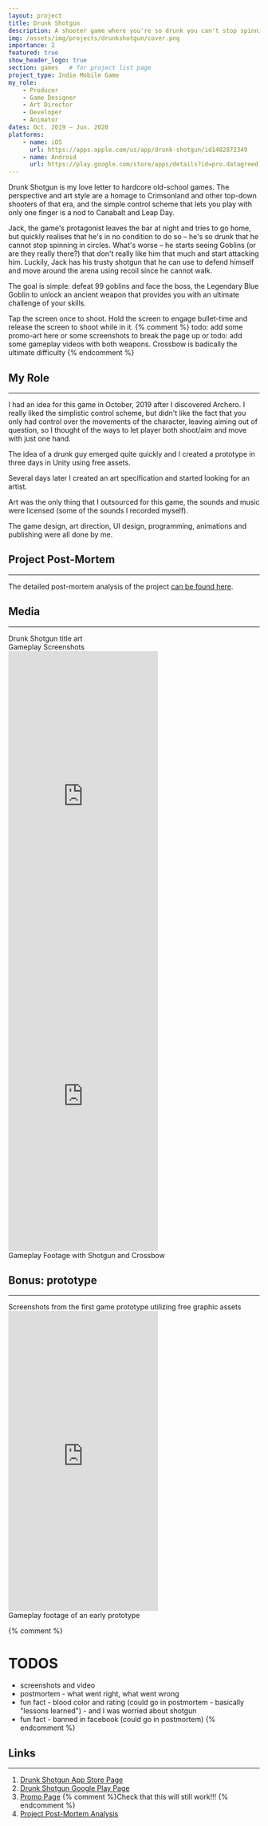 ```yaml
---
layout: project
title: Drunk Shotgun
description: A shooter game where you're so drunk you can't stop spinning
img: /assets/img/projects/drunkshotgun/cover.png
importance: 2
featured: true
show_header_logo: true
section: games   # for project list page
project_type: Indie Mobile Game
my_role: 
    - Producer
    - Game Designer
    - Art Director
    - Developer
    - Animator
dates: Oct. 2019 – Jun. 2020
platforms: 
    - name: iOS
      url: https://apps.apple.com/us/app/drunk-shotgun/id1482872349
    - name: Android
      url: https://play.google.com/store/apps/details?id=pro.datagreed.DrunkShotgun
---
```


Drunk Shotgun is my love letter to hardcore old-school games. 
The perspective and art style are a homage to Crimsonland and other top-down shooters of that era, and the simple 
control scheme that lets you play with only one finger is a nod to Canabalt and Leap Day.

Jack, the game's protagonist leaves the bar at night and tries to go home, but quickly realises that he's
in no condition to do so – he's so drunk that he cannot stop spinning in circles. What's worse – he starts seeing
Goblins (or are they really there?) that don't really like him that much and start attacking him. Luckily, Jack has
his trusty shotgun that he can use to defend himself and move around the arena using recoil since he cannot walk.

The goal is simple: defeat 99 goblins and face the boss, the Legendary Blue Goblin to unlock an ancient weapon
that provides you with an ultimate challenge of your skills.

Tap the screen once to shoot. Hold the screen to engage bullet-time and release the screen to shoot while in it.
{% comment %}
todo: add some promo-art here or some screenshots to break the page up or 
todo: add some gameplay videos with both weapons. Crossbow is badically the ultimate difficulty
{% endcomment %}

## My Role
***

I had an idea for this game in October, 2019 after I discovered Archero. I really liked the simplistic control scheme,
but didn't like the fact that you only had control over the movements of the character, leaving aiming out of question,
so I thought of the ways to let player both shoot/aim and move with just one hand. 

The idea of a drunk guy emerged quite quickly and I created a prototype in three days in Unity using free assets.

Several days later I created an art specification and started looking for an artist.

Art was the only thing that I outsourced for this game, the sounds and music were licensed (some of the sounds I 
recorded myself). 

The game design, art direction, UI design, programming, animations and publishing were all done by me. 

## Project Post-Mortem
***
The detailed post-mortem analysis of the project [can be found here](https://datagreed.medium.com/how-i-wasted-4k-and-half-a-year-of-my-life-to-develop-a-game-that-earned-only-30-a94e0d59e554).

## Media
***
<div class="row">
    <div class="col-sm mt-3 mt-md-0 text-center">
        <img class="img-fluid rounded z-depth-1 mh600" src="{{ '/assets/img/projects/drunkshotgun/boxart.png' | relative_url }}" alt=""/>
    </div>    
      
</div>
<div class="caption">
    Drunk Shotgun title art 
</div>

<div class="row">
    <div class="col-sm mt-3 mt-md-0 text-center">
        <img class="img-fluid rounded z-depth-1 mh600" src="{{ '/assets/img/projects/drunkshotgun/ios4.png' | relative_url }}" alt=""/>
    </div>
    <div class="col-sm mt-3 mt-md-0 text-center">
        <img class="img-fluid rounded z-depth-1 mh600" src="{{ '/assets/img/projects/drunkshotgun/ios5.png' | relative_url }}" alt=""/>
    </div>
    <div class="col-sm mt-3 mt-md-0 text-center">
        <img class="img-fluid rounded z-depth-1 mh600" src="{{ '/assets/img/projects/drunkshotgun/ios6.png' | relative_url }}" alt=""/>
    </div>
      
</div>
<div class="caption">
    Gameplay Screenshots
</div>

<div class="row">
    <div class="col-sm mt-3 mt-md-0 text-center">
        <iframe width="300" height="600" src="https://www.youtube.com/embed/gIGUyF0C3-o" frameborder="0" 
            allow="accelerometer; autoplay; clipboard-write; encrypted-media; gyroscope; picture-in-picture" 
            allowfullscreen>
            </iframe>
    </div>
    <div class="col-sm mt-3 mt-md-0 text-center">
        <iframe width="300" height="600" src="https://www.youtube.com/embed/iG45kI6CJkY" frameborder="0" 
            allow="accelerometer; autoplay; clipboard-write; encrypted-media; gyroscope; picture-in-picture" 
            allowfullscreen>
            </iframe>
    </div>
    
      
</div>
<div class="caption">
    Gameplay Footage with Shotgun and Crossbow
</div>



## Bonus: prototype
***
<div class="row">
    <div class="col-sm mt-3 mt-md-0 text-center">
        <img class="img-fluid rounded z-depth-1 mh600" src="{{ '/assets/img/projects/drunkshotgun/proto2.png' | relative_url }}" alt=""/>
    </div>
    <div class="col-sm mt-3 mt-md-0 text-center">
        <img class="img-fluid rounded z-depth-1 mh600" src="{{ '/assets/img/projects/drunkshotgun/proto1.png' | relative_url }}" alt=""/>
    </div>
    <div class="col-sm mt-3 mt-md-0 text-center">
        <img class="img-fluid rounded z-depth-1 mh600" src="{{ '/assets/img/projects/drunkshotgun/proto3.png' | relative_url }}" alt=""/>
    </div>
      
</div>
<div class="caption">
    Screenshots from the first game prototype utilizing free graphic assets
</div>

<div class="text-center">
    <iframe width="300" height="600" src="https://www.youtube.com/embed/JlwN9_JqbRI" frameborder="0" 
    allow="accelerometer; autoplay; clipboard-write; encrypted-media; gyroscope; picture-in-picture" 
    allowfullscreen>
    </iframe>
</div>
<div class="caption">
    Gameplay footage of an early prototype 
</div>



{% comment %}
# TODOS

- screenshots and video
- postmortem - what went right, what went wrong
- fun fact - blood color and rating (could go in postmortem - basically "lessons learned") - and I was worried about shotgun
- fun fact - banned in facebook (could go in postmortem)
{% endcomment %}

## Links
***

1. [Drunk Shotgun App Store Page](https://apps.apple.com/us/app/drunk-shotgun/id1482872349)
2. [Drunk Shotgun Google Play Page](https://play.google.com/store/apps/details?id=pro.datagreed.DrunkShotgun)
3. [Promo Page](http://datagreed.pro/projects/drunkshotgun/)    {% comment %}Check that this will still work!!! {% endcomment %}
3. [Project Post-Mortem Analysis](https://datagreed.medium.com/how-i-wasted-4k-and-half-a-year-of-my-life-to-develop-a-game-that-earned-only-30-a94e0d59e554)

